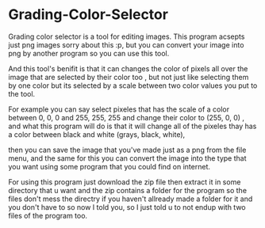 # Grading-Color-Selector
Grading color selector is a tool for editing images.
This program acsepts just png images sorry about this :p,
but you can convert your image into png by another program so you can use this tool.

And this tool's benifit is that it can changes the color of pixels all over the image that are selected by their color too
, but not just like selecting them by one color but its selected by a scale between two color values you put to the tool.

For example you can say select pixeles that has the scale of a color between 0, 0, 0 and 255, 255, 255 and change their color to (255, 0, 0) ,
and what this program will do is that it will change all of the pixeles thay has a color between black and white (grays, black, white),

then you can save the image that you've made just as a png from the file menu, 
and the same for this you can convert the image into the type that you want using some program that you could find on internet.

For using this program just download the zip file then extract it in some directory that u want and the zip contains a folder for the program so the files don't mess the directry if you haven't allready made a folder for it and you don't have to so now I told you, so I just told u to not endup with two files of the program too.
